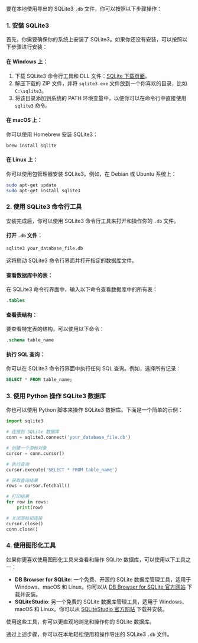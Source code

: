 要在本地使用导出的 SQLite3 `.db` 文件，你可以按照以下步骤操作：

### 1. 安装 SQLite3
首先，你需要确保你的系统上安装了 SQLite3。如果你还没有安装，可以按照以下步骤进行安装：

#### 在 Windows 上：
1. 下载 SQLite3 命令行工具和 DLL 文件：[SQLite 下载页面](https://www.sqlite.org/download.html)。
2. 解压下载的 ZIP 文件，并将 `sqlite3.exe` 文件放到一个你喜欢的目录，比如 `C:\sqlite3`。
3. 将该目录添加到系统的 PATH 环境变量中，以便你可以在命令行中直接使用 `sqlite3` 命令。

#### 在 macOS 上：
你可以使用 Homebrew 安装 SQLite3：
```sh
brew install sqlite
```

#### 在 Linux 上：
你可以使用包管理器安装 SQLite3。例如，在 Debian 或 Ubuntu 系统上：
```sh
sudo apt-get update
sudo apt-get install sqlite3
```

### 2. 使用 SQLite3 命令行工具
安装完成后，你可以使用 SQLite3 命令行工具来打开和操作你的 `.db` 文件。

#### 打开 `.db` 文件：
```sh
sqlite3 your_database_file.db
```
这将启动 SQLite3 命令行界面并打开指定的数据库文件。

#### 查看数据库中的表：
在 SQLite3 命令行界面中，输入以下命令查看数据库中的所有表：
```sql
.tables
```

#### 查看表结构：
要查看特定表的结构，可以使用以下命令：
```sql
.schema table_name
```

#### 执行 SQL 查询：
你可以在 SQLite3 命令行界面中执行任何 SQL 查询。例如，选择所有记录：
```sql
SELECT * FROM table_name;
```

### 3. 使用 Python 操作 SQLite3 数据库
你也可以使用 Python 脚本来操作 SQLite3 数据库。下面是一个简单的示例：

```python
import sqlite3

# 连接到 SQLite 数据库
conn = sqlite3.connect('your_database_file.db')

# 创建一个游标对象
cursor = conn.cursor()

# 执行查询
cursor.execute('SELECT * FROM table_name')

# 获取查询结果
rows = cursor.fetchall()

# 打印结果
for row in rows:
    print(row)

# 关闭游标和连接
cursor.close()
conn.close()
```

### 4. 使用图形化工具
如果你更喜欢使用图形化工具来查看和操作 SQLite 数据库，可以使用以下工具之一：

- **DB Browser for SQLite**: 一个免费、开源的 SQLite 数据库管理工具，适用于 Windows、macOS 和 Linux。你可以从 [DB Browser for SQLite 官方网站](https://sqlitebrowser.org/) 下载并安装。
- **SQLiteStudio**: 另一个免费的 SQLite 数据库管理工具，适用于 Windows、macOS 和 Linux。你可以从 [SQLiteStudio 官方网站](https://sqlitestudio.pl/) 下载并安装。

使用这些工具，你可以更直观地浏览和操作你的 SQLite 数据库。

通过上述步骤，你可以在本地轻松使用和操作导出的 SQLite3 `.db` 文件。